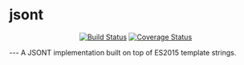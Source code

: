 # jsont
<p align="center">
  <a href="https://travis-ci.org/f5io/jsont"><img alt="Build Status" src="https://travis-ci.org/f5io/jsont.svg?branch=master"></a>
  <a href="https://coveralls.io/github/f5io/jsont?branch=master"><img alt="Coverage Status" src="https://coveralls.io/repos/github/f5io/jsont/badge.svg?branch=master"></a>
</p>
---
A JSONT implementation built on top of ES2015 template strings.
